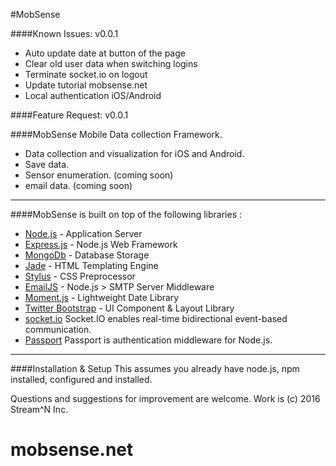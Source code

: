 #MobSense

####Known Issues:  v0.0.1
* Auto update date at button of the page
* Clear old user data when switching logins
* Terminate socket.io on logout
* Update tutorial mobsense.net
* Local authentication iOS/Android

####Feature Request:  v0.0.1


####MobSense Mobile Data collection Framework.

* Data collection and visualization for iOS and Android.
* Save data.
* Sensor enumeration. (coming soon)
* email data. (coming soon)

***

####MobSense is built on top of the following libraries :

* [Node.js](http://nodejs.org/) - Application Server
* [Express.js](http://expressjs.com/) - Node.js Web Framework
* [MongoDb](http://www.mongodb.org/) - Database Storage
* [Jade](http://jade-lang.com/) - HTML Templating Engine
* [Stylus](http://learnboost.github.com/stylus/) - CSS Preprocessor
* [EmailJS](http://github.com/eleith/emailjs) - Node.js > SMTP Server Middleware
* [Moment.js](http://momentjs.com/) - Lightweight Date Library
* [Twitter Bootstrap](http://twitter.github.com/bootstrap/) - UI Component & Layout Library
* [socket.io](http://socket.io) Socket.IO enables real-time bidirectional event-based communication.
* [Passport](http://passportjs.org/) Passport is authentication middleware for Node.js.

***

####Installation & Setup
This assumes you already have node.js, npm installed, configured and installed.

Questions and suggestions for improvement are welcome. Work is (c) 2016 Stream^N Inc.
# mobsense.net
